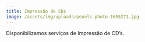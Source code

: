 ```yaml
---
title: Impressão de CDs
image: /assets/img/uploads/pexels-photo-1655271.jpg
---
```

Disponibilizamos serviços de Impressão de CD’s.
